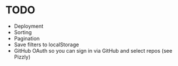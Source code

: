 # TODO

* Deployment
* Sorting
* Pagination
* Save filters to localStorage
* GitHub OAuth so you can sign in via GitHub and select repos (see Pizzly)
